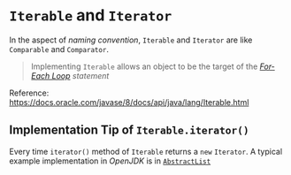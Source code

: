 # `Iterable` and `Iterator`
In the aspect of *naming convention*, `Iterable` and `Iterator` are like `Comparable` and `Comparator`.

> Implementing `Iterable` allows an object to be the target of the [*For-Each Loop*](https://docs.oracle.com/javase/8/docs/technotes/guides/language/foreach.html) *statement* 

Reference: https://docs.oracle.com/javase/8/docs/api/java/lang/Iterable.html

## Implementation Tip of `Iterable.iterator()`
Every time `iterator()` method of `Iterable` returns a `new` `Iterator`. A typical example implementation in *OpenJDK* is in [`AbstractList`](https://github.com/keerath/openjdk-8-source/blob/master/jdk/src/share/classes/java/util/AbstractList.java)
